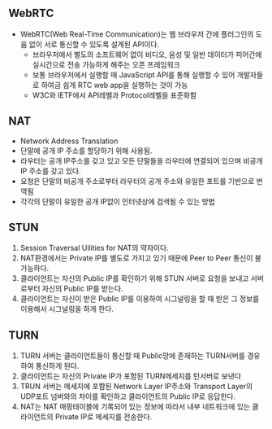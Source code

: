 ## WebRTC
* WebRTC(Web Real-Time Communication)는 웹 브라우저 간에 플러그인의 도움 없이 서로 통신할 수 있도록 설계된 API이다.
  * 브라우저에서 별도의 소프트웨어 없이 비디오, 음성 및 일반 데이터가 피어간에 실시간으로 전송 가능하게 해주는 오픈 프레임워크
  * 보통 브라우저에서 실행할 때 JavaScript API를 통해 실행할 수 있어 개발자들로 하여금 쉽게 RTC web app을 실행하는 것이 가능
  * W3C와 IETF에서 API레벨과 Protocol레벨을 표준화함 

## NAT
* Network Address Translation
* 단말에 공개 IP 주소를 할당하기 위해 사용됨.
* 라우터는 공개 IP주소를 갖고 있고 모든 단말들을 라우터에 연결되어 있으며 비공개 IP 주소를 갖고 있다.
* 요청은 단말의 비공개 주소로부터 라우터의 공개 주소와 유일한 포트를 기반으로 번역됨
* 각각의 단말이 유일한 공개 IP없이 인터넷상에 검색될 수 있는 방법

## STUN
1. Session Traversal Uilities for NAT의 약자이다.
2. NAT환경에서는 Private IP를 별도로 가지고 있기 때문에 Peer to Peer 통신이 불가능하다.
3. 클라이언트는 자신의 Public IP를 확인하기 위해 STUN 서버로 요청을 보내고 서버로부터 자신의 Public IP를 받는다.
4. 클라이언트는 자신이 받은 Public IP를 이용하여 시그널링을 할 때 받은 그 정보를 이용해서 시그널링을 하게 한다.

## TURN
1. TURN 서버는 클라이언트들이 통신할 때 Public망에 존재하는 TURN서버를 경유하여 통신하게 된다.
2. 클라이언트는 자신의 Private IP가 포함된 TURN메세지를 턴서버로 보낸다
3. TRUN 서버는 메세지에 포함된 Network Layer IP주소와 Transport Layer의 UDP포트 넘버와의 차이를 확인하고 클라이언트의 Public IP로 응답한다.
4. NAT는 NAT 매핑테이블에 기록되어 있는 정보에 따라서 내부 네트워크에 있는 클라이언트의 Private IP로 메세지를 전송한다.
